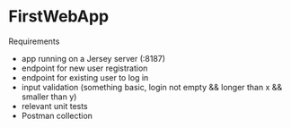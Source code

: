 # FirstWebApp

Requirements
- app running on a Jersey server (:8187)
- endpoint for new user registration
- endpoint for existing user to log in
- input validation (something basic, login not empty && longer than x && smaller than y)
- relevant unit tests
- Postman collection 
